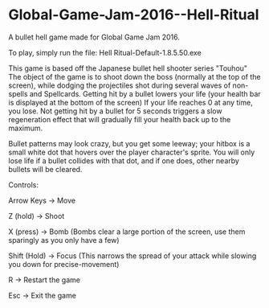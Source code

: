 # Global-Game-Jam-2016--Hell-Ritual
A bullet hell game made for Global Game Jam 2016.

To play, simply run the file: Hell Ritual-Default-1.8.5.50.exe

This game is based off the Japanese bullet hell shooter series "Touhou"
The object of the game is to shoot down the boss (normally at the top of the screen), while
dodging the projectiles shot during several waves of non-spells and Spellcards.
Getting hit by a bullet lowers your life (your health bar is displayed at the bottom of the screen)
If your life reaches 0 at any time, you lose.
Not getting hit by a bullet for 5 seconds triggers a slow regeneration effect that will gradually
fill your health back up to the maximum.

Bullet patterns may look crazy, but you get some leeway; your hitbox is a small white dot that hovers over
the player character's sprite. You will only lose life if a bullet collides with that dot, and if one does,
other nearby bullets will be cleared.

Controls:

Arrow Keys   -> Move

Z (hold)     -> Shoot

X (press)    -> Bomb (Bombs clear a large portion of the screen, use them sparingly as you only have a few)

Shift (Hold) -> Focus (This narrows the spread of your attack while slowing you down for precise-movement)


R            -> Restart the game

Esc          -> Exit the game
